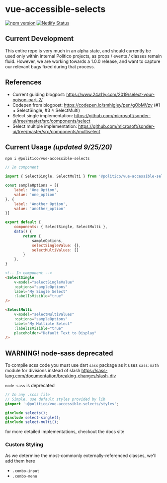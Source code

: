 # vue-accessible-selects

[![npm version](https://badge.fury.io/js/@politico%2Fvue-accessible-selects.svg)](https://badge.fury.io/js/@politico%2Fvue-accessible-selects)
[![Netlify Status](https://api.netlify.com/api/v1/badges/dd8c8636-2b7a-4984-a031-712b57d9bfba/deploy-status)](https://app.netlify.com/sites/vue-accessible-selects/deploys)

## Current Development

This entire repo is very much in an alpha state, and should currently be used only within internal Politico projects, as props / events / classes remain fluid. However, we are working towards a 1.0.0 release, and want to capture our relevant bugs fixed during that process.

## References

* Current guiding blogpost: https://www.24a11y.com/2019/select-your-poison-part-2/
* Codepen from blogpost: https://codepen.io/smhigley/pen/gObMVzv (#1 ≈ SelectSingle, #3 ≈ SelectMulti)
* Select single implementation: https://github.com/microsoft/sonder-ui/tree/master/src/components/select
* Select multiple implementation: https://github.com/microsoft/sonder-ui/tree/master/src/components/multiselect

## Current Usage *(updated 9/25/20)*

```shell
npm i @politico/vue-accessible-selects
```

```javascript
// In component

import { SelectSingle, SelectMulti } from '@politico/vue-accessible-selects'

const sampleOptions = [{
	label: 'One Option',
	value: 'one_option'
}, {
	label: 'Another Option',
	value: 'another_option'
}]

export default {
	components: { SelectSingle, SelectMulti },
	data() {
		return {
			sampleOptions,
			selectSingleValue: {},
			selectMultiValues: []
		}
	},
}

```

```html
<!-- In component -->
<SelectSingle
	v-model="selectSingleValue"
	:options="sampleOptions"
	label="My Single Select"
	:labelIsVisible="true"
/>

<SelectMulti
	v-model="selectMultiValues"
	:options="sampleOptions"
	label="My Multiple Select"
	:labelIsVisible="true"
	placeholder="Default Text to Display"
/>
```
## WARNING! node-sass deprecated
To compile scss code you must use dart `sass` package  as it uses `sass:math` module for divisions instead of slash https://sass-lang.com/documentation/breaking-changes/slash-div

`node-sass` is deprecated
```scss
// In any .scss file
// Simple, use default styles provided by lib
@import '~@politico/vue-accessible-selects/styles';

@include selects();
@include select-single();
@include select-multi();
```

for more detailed implementations, checkout the docs site

### Custom Styling

As we determine the most-commonly externally-referenced classes, we'll add them here

* `.combo-input`
* `.combo-menu`
